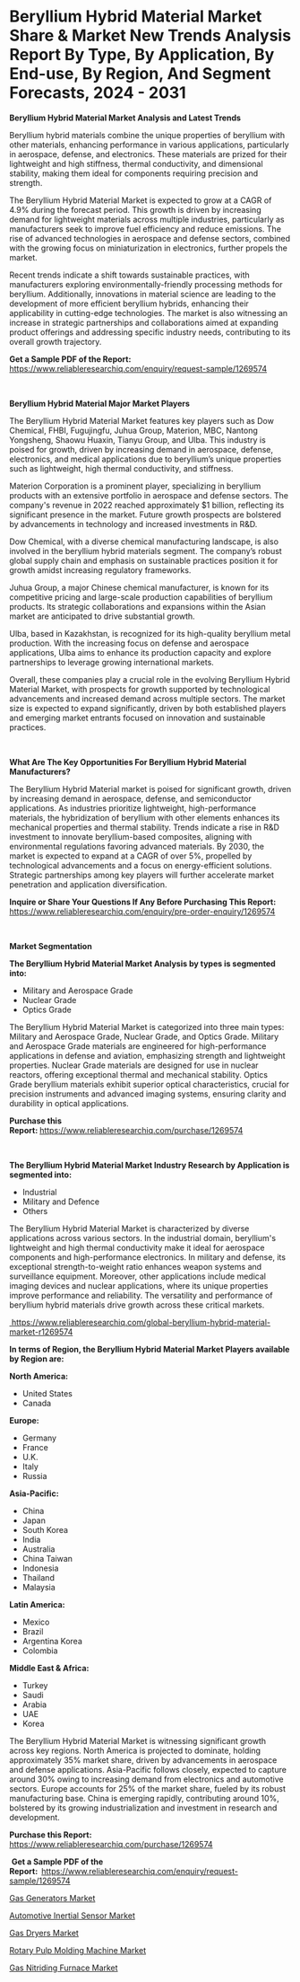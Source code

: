 <p><h1>Beryllium Hybrid Material Market Share & Market New Trends Analysis Report By Type, By Application, By End-use, By Region, And Segment Forecasts, 2024 - 2031</h1></p><p><strong>Beryllium Hybrid Material Market Analysis and Latest Trends</strong></p>
<p><p>Beryllium hybrid materials combine the unique properties of beryllium with other materials, enhancing performance in various applications, particularly in aerospace, defense, and electronics. These materials are prized for their lightweight and high stiffness, thermal conductivity, and dimensional stability, making them ideal for components requiring precision and strength.</p><p>The Beryllium Hybrid Material Market is expected to grow at a CAGR of 4.9% during the forecast period. This growth is driven by increasing demand for lightweight materials across multiple industries, particularly as manufacturers seek to improve fuel efficiency and reduce emissions. The rise of advanced technologies in aerospace and defense sectors, combined with the growing focus on miniaturization in electronics, further propels the market. </p><p>Recent trends indicate a shift towards sustainable practices, with manufacturers exploring environmentally-friendly processing methods for beryllium. Additionally, innovations in material science are leading to the development of more efficient beryllium hybrids, enhancing their applicability in cutting-edge technologies. The market is also witnessing an increase in strategic partnerships and collaborations aimed at expanding product offerings and addressing specific industry needs, contributing to its overall growth trajectory.</p></p>
<p><strong>Get a Sample PDF of the Report:&nbsp;</strong> <a href="https://www.reliableresearchiq.com/enquiry/request-sample/1269574?utm_campaign=1132&utm_medium=2&utm_source=Github&utm_content=ia&utm_term=03102024&utm_id=beryllium-hybrid-material">https://www.reliableresearchiq.com/enquiry/request-sample/1269574</a></p>
<p>&nbsp;</p>
<p><strong>Beryllium Hybrid Material Major Market Players</strong></p>
<p><p>The Beryllium Hybrid Material Market features key players such as Dow Chemical, FHBI, Fugujingfu, Juhua Group, Materion, MBC, Nantong Yongsheng, Shaowu Huaxin, Tianyu Group, and Ulba. This industry is poised for growth, driven by increasing demand in aerospace, defense, electronics, and medical applications due to beryllium’s unique properties such as lightweight, high thermal conductivity, and stiffness.</p><p>Materion Corporation is a prominent player, specializing in beryllium products with an extensive portfolio in aerospace and defense sectors. The company's revenue in 2022 reached approximately $1 billion, reflecting its significant presence in the market. Future growth prospects are bolstered by advancements in technology and increased investments in R&D.</p><p>Dow Chemical, with a diverse chemical manufacturing landscape, is also involved in the beryllium hybrid materials segment. The company’s robust global supply chain and emphasis on sustainable practices position it for growth amidst increasing regulatory frameworks.</p><p>Juhua Group, a major Chinese chemical manufacturer, is known for its competitive pricing and large-scale production capabilities of beryllium products. Its strategic collaborations and expansions within the Asian market are anticipated to drive substantial growth.</p><p>Ulba, based in Kazakhstan, is recognized for its high-quality beryllium metal production. With the increasing focus on defense and aerospace applications, Ulba aims to enhance its production capacity and explore partnerships to leverage growing international markets.</p><p>Overall, these companies play a crucial role in the evolving Beryllium Hybrid Material Market, with prospects for growth supported by technological advancements and increased demand across multiple sectors. The market size is expected to expand significantly, driven by both established players and emerging market entrants focused on innovation and sustainable practices.</p></p>
<p>&nbsp;</p>
<p><strong>What Are The Key Opportunities For Beryllium Hybrid Material Manufacturers?</strong></p>
<p><p>The Beryllium Hybrid Material market is poised for significant growth, driven by increasing demand in aerospace, defense, and semiconductor applications. As industries prioritize lightweight, high-performance materials, the hybridization of beryllium with other elements enhances its mechanical properties and thermal stability. Trends indicate a rise in R&D investment to innovate beryllium-based composites, aligning with environmental regulations favoring advanced materials. By 2030, the market is expected to expand at a CAGR of over 5%, propelled by technological advancements and a focus on energy-efficient solutions. Strategic partnerships among key players will further accelerate market penetration and application diversification.</p></p>
<p><strong>Inquire or Share Your Questions If Any Before Purchasing This Report:</strong> <a href="https://www.reliableresearchiq.com/enquiry/pre-order-enquiry/1269574?utm_campaign=1132&utm_medium=2&utm_source=Github&utm_content=ia&utm_term=03102024&utm_id=beryllium-hybrid-material">https://www.reliableresearchiq.com/enquiry/pre-order-enquiry/1269574</a></p>
<p>&nbsp;</p>
<p><strong>Market Segmentation</strong></p>
<p><strong>The Beryllium Hybrid Material Market Analysis by types is segmented into:</strong></p>
<p><ul><li>Military and Aerospace Grade</li><li>Nuclear Grade</li><li>Optics Grade</li></ul></p>
<p><p>The Beryllium Hybrid Material Market is categorized into three main types: Military and Aerospace Grade, Nuclear Grade, and Optics Grade. Military and Aerospace Grade materials are engineered for high-performance applications in defense and aviation, emphasizing strength and lightweight properties. Nuclear Grade materials are designed for use in nuclear reactors, offering exceptional thermal and mechanical stability. Optics Grade beryllium materials exhibit superior optical characteristics, crucial for precision instruments and advanced imaging systems, ensuring clarity and durability in optical applications.</p></p>
<p><strong>Purchase this Report:&nbsp;</strong><a href="https://www.reliableresearchiq.com/purchase/1269574?utm_campaign=1132&utm_medium=2&utm_source=Github&utm_content=ia&utm_term=03102024&utm_id=beryllium-hybrid-material">https://www.reliableresearchiq.com/purchase/1269574</a></p>
<p>&nbsp;</p>
<p><strong>The Beryllium Hybrid Material Market Industry Research by Application is segmented into:</strong></p>
<p><ul><li>Industrial</li><li>Military and Defence</li><li>Others</li></ul></p>
<p><p>The Beryllium Hybrid Material Market is characterized by diverse applications across various sectors. In the industrial domain, beryllium's lightweight and high thermal conductivity make it ideal for aerospace components and high-performance electronics. In military and defense, its exceptional strength-to-weight ratio enhances weapon systems and surveillance equipment. Moreover, other applications include medical imaging devices and nuclear applications, where its unique properties improve performance and reliability. The versatility and performance of beryllium hybrid materials drive growth across these critical markets.</p></p>
<p><a href="https://www.reliableresearchiq.com/global-beryllium-hybrid-material-market-r1269574?utm_campaign=1132&utm_medium=2&utm_source=Github&utm_content=ia&utm_term=03102024&utm_id=beryllium-hybrid-material">&nbsp;https://www.reliableresearchiq.com/global-beryllium-hybrid-material-market-r1269574</a></p>
<p><strong>In terms of Region, the Beryllium Hybrid Material Market Players available by Region are:</strong></p>
<p>
    <p> <strong> North America: </strong>
        <ul>
            <li>United States</li>
            <li>Canada</li>
        </ul>
        </p> 
    <p> <strong> Europe: </strong>
        <ul>
            <li>Germany</li>
            <li>France</li>
            <li>U.K.</li>
            <li>Italy</li>
            <li>Russia</li>
        </ul>
        </p> 
    <p> <strong> Asia-Pacific: </strong>
        <ul>
            <li>China</li>
            <li>Japan</li>
            <li>South Korea</li>
            <li>India</li>
            <li>Australia</li>
            <li>China Taiwan</li>
            <li>Indonesia</li>
            <li>Thailand</li>
            <li>Malaysia</li>
        </ul>
        </p> 
    <p> <strong> Latin America: </strong>
        <ul>
            <li>Mexico</li>
            <li>Brazil</li>
            <li>Argentina Korea</li>
            <li>Colombia</li>
        </ul>
        </p> 
    <p> <strong> Middle East & Africa: </strong>
        <ul>
            <li>Turkey</li>
            <li>Saudi</li>
            <li>Arabia</li>
            <li>UAE</li>
            <li>Korea</li>
        </ul>
    </p>
    </p>
<p><p>The Beryllium Hybrid Material Market is witnessing significant growth across key regions. North America is projected to dominate, holding approximately 35% market share, driven by advancements in aerospace and defense applications. Asia-Pacific follows closely, expected to capture around 30% owing to increasing demand from electronics and automotive sectors. Europe accounts for 25% of the market share, fueled by its robust manufacturing base. China is emerging rapidly, contributing around 10%, bolstered by its growing industrialization and investment in research and development.</p></p>
<p><strong>Purchase this Report: </strong><a href="https://www.reliableresearchiq.com/purchase/1269574?utm_campaign=1132&utm_medium=2&utm_source=Github&utm_content=ia&utm_term=03102024&utm_id=beryllium-hybrid-material">https://www.reliableresearchiq.com/purchase/1269574</a></p>
<p>&nbsp;<strong>Get a Sample PDF of the Report:&nbsp;&nbsp;</strong><a href="https://www.reliableresearchiq.com/enquiry/request-sample/1269574?utm_campaign=1132&utm_medium=2&utm_source=Github&utm_content=ia&utm_term=03102024&utm_id=beryllium-hybrid-material">https://www.reliableresearchiq.com/enquiry/request-sample/1269574</a></p>
<p><strong></strong></p>
<p><p><a href="https://www.linkedin.com/pulse/gas-generators-market-trends-focusing-insight-forecast-analysis-pcczf?trackingId=TkmptH8qSNOkFQSJwU2dsQ%3D%3D&utm_campaign=1132&utm_medium=2&utm_source=Github&utm_content=ia&utm_term=03102024&utm_id=beryllium-hybrid-material">Gas Generators Market</a></p><p><a href="https://github.com/miisleuze/Market-Research-Report-List-1/blob/main/automotive-inertial-sensor-market.md?utm_campaign=1132&utm_medium=2&utm_source=Github&utm_content=ia&utm_term=03102024&utm_id=beryllium-hybrid-material">Automotive Inertial Sensor Market</a></p><p><a href="https://www.linkedin.com/pulse/booming-gas-dryers-market-sector-analysis-growth-projections-i8s7f?trackingId=G9ehSQ%2BjS%2F6uGPHdg8MJGw%3D%3D&utm_campaign=1132&utm_medium=2&utm_source=Github&utm_content=ia&utm_term=03102024&utm_id=beryllium-hybrid-material">Gas Dryers Market</a></p><p><a href="https://github.com/cliffxbwergin/Market-Research-Report-List-1/blob/main/rotary-pulp-molding-machine-market.md?utm_campaign=1132&utm_medium=2&utm_source=Github&utm_content=ia&utm_term=03102024&utm_id=beryllium-hybrid-material">Rotary Pulp Molding Machine Market</a></p><p><a href="https://www.linkedin.com/pulse/gas-nitriding-furnace-market-global-insights-sales-trends-91uwf?trackingId=n0e8M4MdSNG5JXDUakw2Wg%3D%3D&utm_campaign=1132&utm_medium=2&utm_source=Github&utm_content=ia&utm_term=03102024&utm_id=beryllium-hybrid-material">Gas Nitriding Furnace Market</a></p></p>